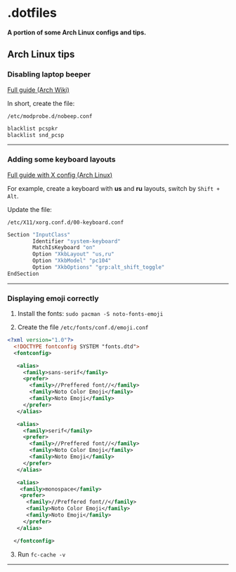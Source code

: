 # .dotfiles

**A portion of some Arch Linux configs and tips.**

## Arch Linux tips

### **Disabling laptop beeper**

[Full guide (Arch Wiki)](https://wiki.archlinux.org/title/PC_speaker)

In short, create the file:

`/etc/modprobe.d/nobeep.conf`

```bash
blacklist pcspkr
blacklist snd_pcsp
```

---

### **Adding some keyboard layouts**

[Full guide with X config (Arch Linux)](https://wiki.archlinux.org/title/Xorg/Keyboard_configuration#Using_X_configuration_files)

For example, create a keyboard with **us** and **ru** layouts, switch by `Shift + Alt`.

Update the file:

`/etc/X11/xorg.conf.d/00-keyboard.conf`

```bash
Section "InputClass"
        Identifier "system-keyboard"
        MatchIsKeyboard "on"
        Option "XkbLayout" "us,ru"
        Option "XkbModel" "pc104"
        Option "XkbOptions" "grp:alt_shift_toggle"
EndSection
```

---

### **Displaying emoji correctly**

1. Install the fonts: `sudo pacman -S noto-fonts-emoji`

2. Create the file `/etc/fonts/conf.d/emoji.conf`

```xml
<?xml version="1.0"?>
  <!DOCTYPE fontconfig SYSTEM "fonts.dtd">
  <fontconfig>

   <alias>
     <family>sans-serif</family>
     <prefer>
       <family>//Preffered font//</family>
       <family>Noto Color Emoji</family>
       <family>Noto Emoji</family>
     </prefer>
   </alias>

   <alias>
     <family>serif</family>
     <prefer>
       <family>//Preffered font//</family>
       <family>Noto Color Emoji</family>
       <family>Noto Emoji</family>
     </prefer>
   </alias>

   <alias>
    <family>monospace</family>
    <prefer>
      <family>//Preffered font//</family>
      <family>Noto Color Emoji</family>
      <family>Noto Emoji</family>
     </prefer>
   </alias>

  </fontconfig>
```

3. Run `fc-cache -v`

---
